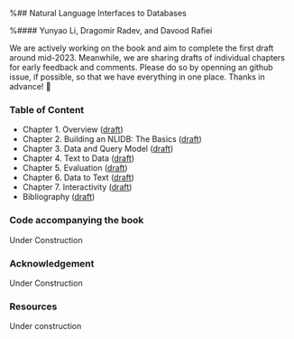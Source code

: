 %## Natural Language Interfaces to Databases

%#### Yunyao Li, Dragomir Radev, and Davood Rafiei


We are actively working on the book and aim to complete the first draft around mid-2023. Meanwhile, we are sharing drafts of individual chapters for early feedback and comments. Please do so by openning an github issue, if possible, so that we have everything in one place. Thanks in advance! 🌻

### Table of Content
- Chapter 1. Overview ([draft](https://github.com/nlidb/Book/blob/main/draft/Chapter1.pdf))
- Chapter 2. Building an NLIDB: The Basics ([draft](https://github.com/nlidb/Book/blob/main/draft/Chapter2.pdf))
- Chapter 3. Data and Query Model ([draft](https://github.com/nlidb/Book/blob/main/draft/Chapter3.pdf))
- Chapter 4. Text to Data ([draft](https://github.com/nlidb/Book/blob/main/draft/Chapter4.pdf))
- Chapter 5. Evaluation ([draft](https://github.com/nlidb/Book/blob/main/draft/Chapter5.pdf))
- Chapter 6. Data to Text ([draft](https://github.com/nlidb/Book/blob/main/draft/Chapter6.pdf))
- Chapter 7. Interactivity ([draft](https://github.com/nlidb/Book/blob/main/draft/Chapter7.pdf))
- Bibliography ([draft](https://github.com/nlidb/Book/blob/main/draft/Bibliography.pdf))


### Code accompanying the book
Under Construction

[//]: <> (### Endorsement)

### Acknowledgement 
Under Construction

[//]: <> (To include in the future)
[//]: <> (We would like to thank the following people for helping with this book)
[//]: <> (* Proof readers: )
[//]: <> (* People who have provided feedback on parts of the book: H.V. Jagadish)
[//]: <> (* People who have helped with the figures: )
[//]: <> (* People who have helped with the examples: Tao Yu )

### Resources
Under construction
